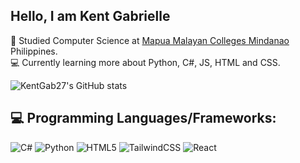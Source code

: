 ## Hello, I am Kent Gabrielle

<!--- About Me ---->
🏫 Studied Computer Science at [Mapua Malayan Colleges Mindanao](https://mcm.edu.ph/) Philippines.<br/>
💻 Currently learning more about Python, C#, JS, HTML and CSS.<br/>


<!--- Github Stats ---->
![KentGab27's GitHub stats](https://github-readme-stats.vercel.app/api?username=KentGab27&hide=prs,issues&show_icons=true&theme=tokyonight) <br/>

<!--- Programming Languages/Frameworks ---->
## 💻 Programming Languages/Frameworks: <br/>
![C#](https://img.shields.io/badge/c%23-%23239120.svg?style=for-the-badge&logo=csharp&logoColor=white)
![Python](https://img.shields.io/badge/python-3670A0?style=for-the-badge&logo=python&logoColor=ffdd54)
![HTML5](https://img.shields.io/badge/html5-%23E34F26.svg?style=for-the-badge&logo=html5&logoColor=white)
![TailwindCSS](https://img.shields.io/badge/tailwindcss-%2338B2AC.svg?style=for-the-badge&logo=tailwind-css&logoColor=white)
![React](https://img.shields.io/badge/react-%2320232a.svg?style=for-the-badge&logo=react&logoColor=%2361DAFB)
